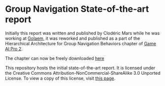 # Group Navigation State-of-the-art report

Initially this report was written and published by Clodéric Mars while he was working at [Golaem](http://golaem.com), it was reworked and published as a part of the Hierarchical Architecture for Group Navigation Behaviors chapter of [Game AI Pro 2](http://www.gameaipro.com).

The chapter can now be freely downloaded [here](https://www.cloderic.com/group-navigation-state-of-the-art-report/)

This repository hosts the initial state-of-the-art report. It is licensed under the Creative Commons Attribution-NonCommercial-ShareAlike 3.0 Unported License. To view a copy of this license, visit [this page](http://creativecommons.org/licenses/by-nc-sa/3.0/).
